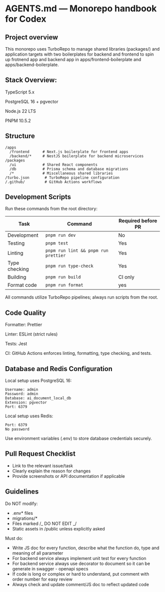 # AGENTS.md — Monorepo handbook for Codex

## Project overview

This monorepo uses TurboRepo to manage shared libraries (packages/) and application targets with two boilerplates for backend and frontend to spin up frotnend app and backend app in apps/frontend-boilerplate and apps/backend-boilerplate.

## Stack Overview:

TypeScript 5.x

PostgreSQL 16 + pgvector

Node.js 22 LTS

PNPM 10.5.2

## Structure

```
/apps
  /frontend      # Next.js boilerplate for frontend apps
  /backend/*     # NestJS boilerplate for backend microservices
/packages
  /ui            # Shared React components
  /db            # Prisma schema and database migrations
  /*             # Miscellaneous shared libraries
/turbo.json       # TurboRepo pipeline configuration
/.github/         # GitHub Actions workflows
```

## Development Scripts

Run these commands from the root directory:

| Task          | Command                              | Required before PR |
| ------------- | ------------------------------------ | ------------------ |
| Development   | `pnpm run dev`                       | No                 |
| Testing       | `pnpm test`                          | Yes                |
| Linting       | `pnpm run lint && pnpm run prettier` | Yes                |
| Type checking | `pnpm run type-check`                | Yes                |
| Building      | `pnpm run build`                     | CI only            |
| Format code   | `pnpm run format`                    | yes                |

All commands utilize TurboRepo pipelines; always run scripts from the root.

## Code Quality

Formatter: Prettier

Linter: ESLint (strict rules)

Tests: Jest

CI: GitHub Actions enforces linting, formatting, type checking, and tests.

## Database and Redis Configuration

Local setup uses PostgreSQL 16:

```
Username: admin
Password: admin
Database: ai_document_local_db
Extension: pgvector
Port: 6379
```

Local setup uses Redis:

```
Port: 6379
No password
```

Use environment variables (.env) to store database credentials securely.

## Pull Request Checklist

- Link to the relevant issue/task
- Clearly explain the reason for changes
- Provide screenshots or API documentation if applicable

## Guidelines

Do NOT modify:
- .env\* files
- migrations/\*
- Files marked /_ DO NOT EDIT _/
- Static assets in /public unless explicitly asked

Must do:
- Write JS doc for every function, describe what the function do, type and meaning of all parameter
- For backend service always implement unit test for every function
- For backend service always use decorator to document so it can be generate in swagger - openapi specs
- If code is long or complex or hard to understand, put comment with order number for easy review
- Always check and update comment/JS doc to reflect updated code
